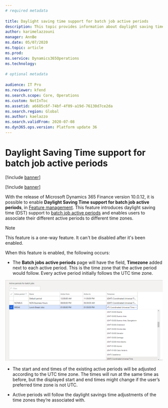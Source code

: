 ```yaml
---
# required metadata

title: Daylight saving time support for batch job active periods
description: This topic provides information about daylight saving time support for batch job active periods.
author: karimelazzouni
manager: AnnBe
ms.date: 05/07/2020
ms.topic: article
ms.prod:
ms.service: Dynamics365Operations
ms.technology: 

# optional metadata

audience: IT Pro 
ms.reviewer: kfend
ms.search.scope: Core, Operations
ms.custom: NotInToc
ms.assetid: a6685c6f-74bf-4f09-a19d-76130d7ce2da
ms.search.region: Global
ms.author: kaelazzo
ms.search.validFrom: 2020-07-08
ms.dyn365.ops.version: Platform update 36
---
```


# Daylight Saving Time support for batch job active periods

[!include [banner](../includes/banner.md)]

[!include [banner](../includes/preview-banner.md)]

With the release of Microsoft Dynamics 365 Finance version 10.0.12, it is possible to enable **Daylight Saving Time support for batch job active periods**, in [Feature management](https://docs.microsoft.com/en-us/dynamics365/fin-ops-core/fin-ops/get-started/feature-management/feature-management-overview). 
This feature introduces daylight saving time (DST) support to [batch job active periods](activeperiod.md) and enables users to associate their different active periods to different time zones.

> [!NOTE] 
> This feature is a one-way feature. It can't be disabled after it's been enabled.

When this feature is enabled, the following occurs:

- The **Batch jobs active periods** page will have the field, **Timezone** added next to each active period. This is the time zone that the active period would follow. Every active period initially follows the UTC time zone.

![Active Period Form](./media/active-periods-dst.png)

- The start and end times of the existing active periods will be adjusted according to the UTC time zone. The times will run at the same time as before, but the displayed start and end times might change if the user’s preferred time zone is not UTC.

- Active periods will follow the daylight savings time adjustments of the time zones they’re associated with.
